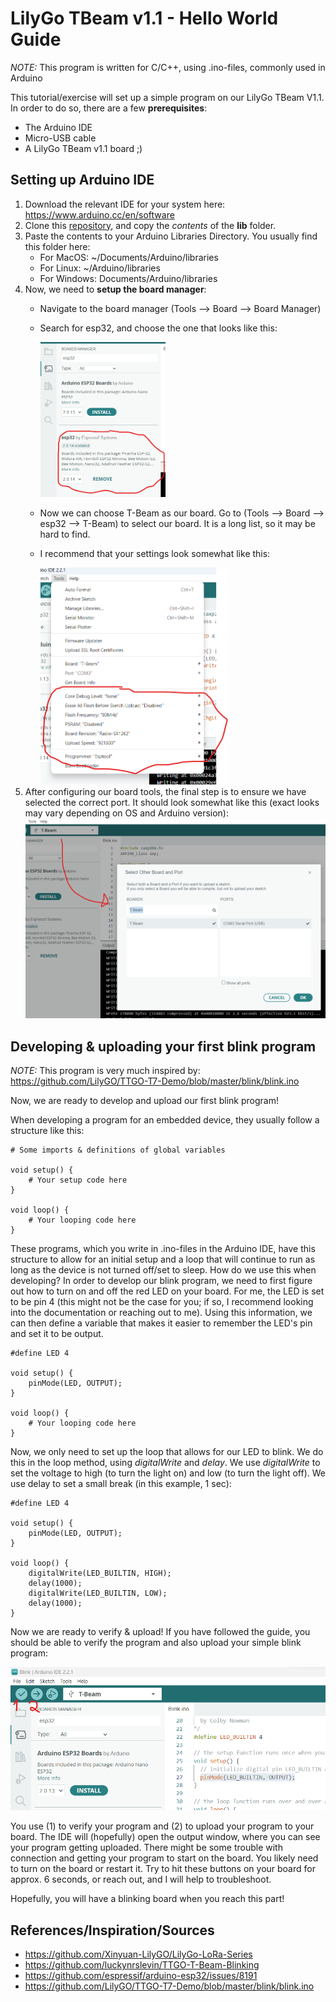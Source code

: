 # LilyGo TBeam v1.1 - Hello World Guide

*NOTE:* This program is written for C/C++, using .ino-files, commonly used in Arduino

This tutorial/exercise will set up a simple program on our LilyGo TBeam V1.1. In order to do so, there are a few **prerequisites**:

- The Arduino IDE 
- Micro-USB cable
- A LilyGo TBeam v1.1 board ;) 

## Setting up Arduino IDE

1. Download the relevant IDE for your system here: https://www.arduino.cc/en/software
2. Clone this [repository](https://github.com/Xinyuan-LilyGO/LilyGo-LoRa-Series), and copy the *contents* of the **lib** folder.
3. Paste the contents to your Arduino Libraries Directory. You usually find this folder here:
    - For MacOS: ~/Documents/Arduino/libraries
    - For Linux: ~/Arduino/libraries
    - For Windows: Documents/Arduino/libraries
4. Now, we need to **setup the board manager**: 
    - Navigate to the board manager (Tools --> Board --> Board Manager)
    - Search for esp32, and choose the one that looks like this: 
        
        <img src="images/board_manager.png" alt="Picture of board manager" style="width:200px;"/>
    - Now we can choose T-Beam as our board. Go to (Tools --> Board --> esp32 --> T-Beam) to select our board. It is a long list, so it may be hard to find.
    - I recommend that your settings look somewhat like this:
        
        <img src="images/tools_settings.png" alt="Picture of recommended tools settings" style="width:300px;"/>
5. After configuring our board tools, the final step is to ensure we have selected the correct port. It should look somewhat like this (exact looks may vary depending on OS and Arduino version):
    <img src="images/port_settings.png" alt="Picture of recommended port settings" style="width:600px;"/>

## Developing & uploading your first blink program

*NOTE:* This program is very much inspired by: https://github.com/LilyGO/TTGO-T7-Demo/blob/master/blink/blink.ino 

Now, we are ready to develop and upload our first blink program!

When developing a program for an embedded device, they usually follow a structure like this:

    # Some imports & definitions of global variables

    void setup() {
        # Your setup code here
    }

    void loop() {
        # Your looping code here
    }

These programs, which you write in .ino-files in the Arduino IDE, have this structure to allow for an initial setup and a loop that will continue to run as long as the device is not turned off/set to sleep.
How do we use this when developing?
In order to develop our blink program, we need to first figure out how to turn on and off the red LED on your board. For me, the LED is set to be pin 4 (this might not be the case for you; if so, I recommend looking into the documentation or reaching out to me). Using this information, we can then define a variable that makes it easier to remember the LED's pin and set it to be output.

    #define LED 4

    void setup() {
        pinMode(LED, OUTPUT);
    }

    void loop() {
        # Your looping code here
    }

Now, we only need to set up the loop that allows for our LED to blink. We do this in the loop method, using *digitalWrite* and *delay*. We use *digitalWrite* to set the voltage to high (to turn the light on) and low (to turn the light off). We use delay to set a small break (in this example, 1 sec):

    #define LED 4

    void setup() {
        pinMode(LED, OUTPUT);
    }

    void loop() {
        digitalWrite(LED_BUILTIN, HIGH);
        delay(1000); 
        digitalWrite(LED_BUILTIN, LOW); 
        delay(1000);           
    }

Now we are ready to verify & upload! 
If you have followed the guide, you should be able to verify the program and also upload your simple blink program:

![Alt text](images/upload_verify_buttons.png)

You use (1) to verify your program and (2) to upload your program to your board.
The IDE will (hopefully) open the output window, where you can see your program getting uploaded. There might be some trouble with connection and getting your program to start on the board.
You likely need to turn on the board or restart it.
Try to hit these buttons on your board for approx. 6 seconds, or reach out, and I will help to troubleshoot.

Hopefully, you will have a blinking board when you reach this part!



## References/Inspiration/Sources
- https://github.com/Xinyuan-LilyGO/LilyGo-LoRa-Series
- https://github.com/luckynrslevin/TTGO-T-Beam-Blinking
- https://github.com/espressif/arduino-esp32/issues/8191
- https://github.com/LilyGO/TTGO-T7-Demo/blob/master/blink/blink.ino 
